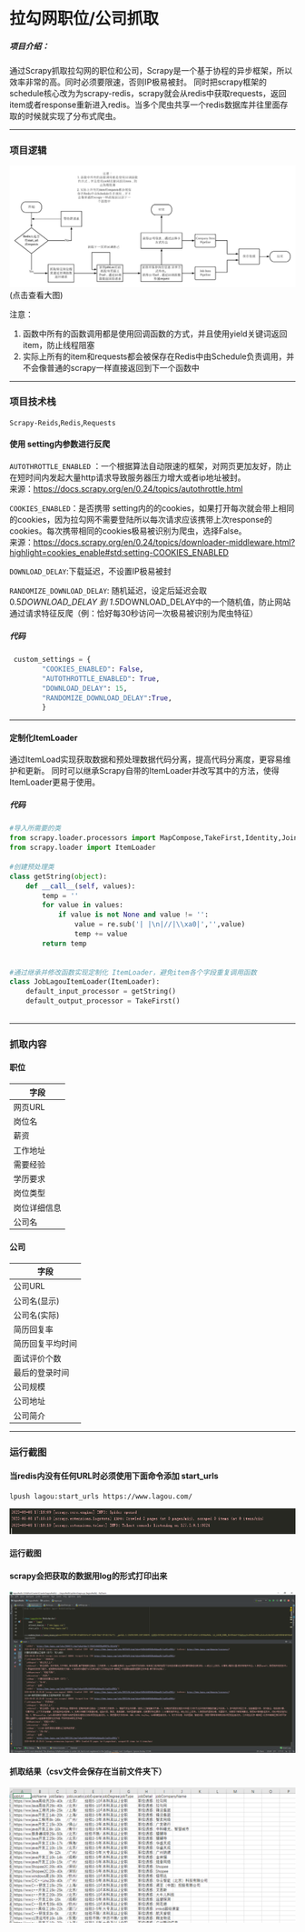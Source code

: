 # 拉勾网职位/公司抓取

##### 项目介绍：
通过Scrapy抓取拉勾网的职位和公司，Scrapy是一个基于协程的异步框架，所以效率非常的高。同时必须要限速，否则IP极易被封。
同时把scrapy框架的schedule核心改为为scrapy-redis，scrapy就会从redis中获取requests，返回item或者response重新进入redis。当多个爬虫共享一个redis数据库并往里面存取的时候就实现了分布式爬虫。

**** 
### 项目逻辑
![淘宝抓取逻辑](./imgs/流程图.png)
(点击查看大图)

注意：
1. 函数中所有的函数调用都是使用回调函数的方式，并且使用yield关键词返回item，防止线程阻塞
2. 实际上所有的item和requests都会被保存在Redis中由Schedule负责调用，并不会像普通的scrapy一样直接返回到下一个函数中

**** 
### 项目技术栈
`Scrapy-Reids`,`Redis`,`Requests`



#### 使用 setting内参数进行反爬

`AUTOTHROTTLE_ENABLED` ：一个根据算法自动限速的框架，对网页更加友好，防止在短时间内发起大量http请求导致服务器压力增大或者ip地址被封。  
来源：https://docs.scrapy.org/en/0.24/topics/autothrottle.html
  
`COOKIES_ENABLED`：是否携带 setting内的的cookies，如果打开每次就会带上相同的cookies，因为拉勾网不需要登陆所以每次请求应该携带上次response的cookies。每次携带相同的cookies极易被识别为爬虫，选择False。  
来源：https://docs.scrapy.org/en/0.24/topics/downloader-middleware.html?highlight=cookies_enable#std:setting-COOKIES_ENABLED

`DOWNLOAD_DELAY`:下载延迟，不设置IP极易被封  
  
`RANDOMIZE_DOWNLOAD_DELAY`:  随机延迟，设定后延迟会取 0.5*DOWNLOAD_DELAY 到 1.5*DOWNLOAD_DELAY中的一个随机值，防止网站通过请求特征反爬（例：恰好每30秒访问一次极易被识别为爬虫特征）

##### 代码
```python
 custom_settings = {
        "COOKIES_ENABLED": False,
        "AUTOTHROTTLE_ENABLED": True,
        "DOWNLOAD_DELAY": 15,
        "RANDOMIZE_DOWNLOAD_DELAY":True,
        }
```
**** 
#### 定制化ItemLoader
通过ItemLoad实现获取数据和预处理数据代码分离，提高代码分离度，更容易维护和更新。
同时可以继承Scrapy自带的ItemLoader并改写其中的方法，使得ItemLoader更易于使用。

##### 代码
```python
#导入所需要的类
from scrapy.loader.processors import MapCompose,TakeFirst,Identity,Join
from scrapy.loader import ItemLoader

#创建预处理类
class getString(object):
    def __call__(self, values):
        temp = ''
        for value in values:
            if value is not None and value != '':
                value = re.sub('| |\n|//|\\xa0|','',value)
                temp += value
        return temp


#通过继承并修改函数实现定制化 ItemLoader，避免item各个字段重复调用函数
class JobLagouItemLoader(ItemLoader):
    default_input_processor = getString()
    default_output_processor = TakeFirst()
    
```

****  
### 抓取内容
#### 职位
|字段|
|---|
|网页URL|
|岗位名|
|薪资|
|工作地址|
|需要经验|
|学历要求|
|岗位类型|
|岗位详细信息|
|公司名|

#### 公司
|字段|
|---|
|公司URL|
|公司名(显示)|
|公司名(实际)|
|简历回复率|
|简历回复平均时间|
|面试评价个数|
|最后的登录时间|
|公司规模|
|公司地址|
|公司简介|

****  
### 运行截图
#### 当redis内没有任何URL时必须使用下面命令添加 start_urls
```
lpush lagou:start_urls https://www.lagou.com/
```
![运行截图](./imgs/等待中.png)

#### 运行截图
#### scrapy会把获取的数据用log的形式打印出来
![运行截图](./imgs/抓取界面.png)

#### 抓取结果（csv文件会保存在当前文件夹下）
![运行截图](./imgs/抓取结果.png)



